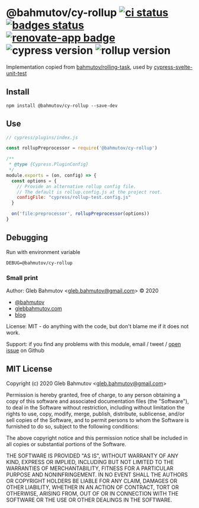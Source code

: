 # @bahmutov/cy-rollup [![ci status][ci image]][ci url] [![badges status][badges image]][badges url] [![renovate-app badge][renovate-badge]][renovate-app] ![cypress version](https://img.shields.io/badge/cypress-4.12.1-brightgreen) ![rollup version](https://img.shields.io/badge/rollup-2.26.5-brightgreen)

Implementation copied from [bahmutov/rolling-task](https://github.com/bahmutov/rolling-task), used by [cypress-svelte-unit-test](https://github.com/bahmutov/cypress-svelte-unit-test)

## Install

```
npm install @bahmutov/cy-rollup --save-dev
```

## Use

```js
// cypress/plugins/index.js

const rollupPreprocessor = require('@bahmutov/cy-rollup')

/**
 * @type {Cypress.PluginConfig}
 */
module.exports = (on, config) => {
  const options = {
    // Provide an alternative rollup config file.
    // The default is rollup.config.js at the project root.
    configFile: "cypress/rollup-test.config.js"
  }

  on('file:preprocessor', rollupPreprocessor(options))
}
```

## Debugging

Run with environment variable

```
DEBUG=@bahmutov/cy-rollup
```

### Small print

Author: Gleb Bahmutov &lt;gleb.bahmutov@gmail.com&gt; &copy; 2020

* [@bahmutov](https://twitter.com/bahmutov)
* [glebbahmutov.com](https://glebbahmutov.com)
* [blog](https://glebbahmutov.com/blog)

License: MIT - do anything with the code, but don't blame me if it does not work.

Support: if you find any problems with this module, email / tweet /
[open issue](https://github.com/bahmutov/cy-rollup/issues) on Github

## MIT License

Copyright (c) 2020 Gleb Bahmutov &lt;gleb.bahmutov@gmail.com&gt;

Permission is hereby granted, free of charge, to any person
obtaining a copy of this software and associated documentation
files (the "Software"), to deal in the Software without
restriction, including without limitation the rights to use,
copy, modify, merge, publish, distribute, sublicense, and/or sell
copies of the Software, and to permit persons to whom the
Software is furnished to do so, subject to the following
conditions:

The above copyright notice and this permission notice shall be
included in all copies or substantial portions of the Software.

THE SOFTWARE IS PROVIDED "AS IS", WITHOUT WARRANTY OF ANY KIND,
EXPRESS OR IMPLIED, INCLUDING BUT NOT LIMITED TO THE WARRANTIES
OF MERCHANTABILITY, FITNESS FOR A PARTICULAR PURPOSE AND
NONINFRINGEMENT. IN NO EVENT SHALL THE AUTHORS OR COPYRIGHT
HOLDERS BE LIABLE FOR ANY CLAIM, DAMAGES OR OTHER LIABILITY,
WHETHER IN AN ACTION OF CONTRACT, TORT OR OTHERWISE, ARISING
FROM, OUT OF OR IN CONNECTION WITH THE SOFTWARE OR THE USE OR
OTHER DEALINGS IN THE SOFTWARE.

[ci image]: https://github.com/bahmutov/cy-rollup/workflows/ci/badge.svg?branch=master
[ci url]: https://github.com/bahmutov/cy-rollup/actions
[badges image]: https://github.com/bahmutov/cy-rollup/workflows/badges/badge.svg?branch=master
[badges url]: https://github.com/bahmutov/cy-rollup/actions
[renovate-badge]: https://img.shields.io/badge/renovate-app-blue.svg
[renovate-app]: https://renovateapp.com/
